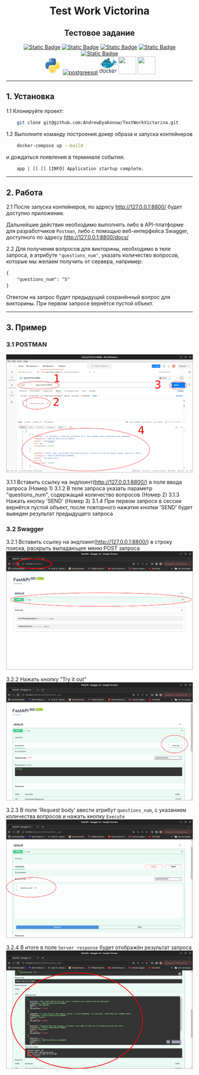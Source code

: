 
<h1 align="center">Test Work Victorina</h1>

<h2 align="center"> Тестовое задание </h2>

<div align="center">
    
<div>
    <a href="https://pypi.org/project/gunicorn/"><img alt="Static Badge" src="https://img.shields.io/badge/gunicorn-21.2.0-darkgreen?labelColor=gray"></a>
    <a href="https://pypi.org/project/psycopg/"><img alt="Static Badge" src="https://img.shields.io/badge/psycopg-3.1.12-darkblue?labelColor=lightgray"></a>
    <a href="https://pypi.org/project/pydantic/"><img alt="Static Badge" src="https://img.shields.io/badge/pydantic-2.4.2-darkred?labelColor=gray"></a>
    <a href="https://pypi.org/project/requests/"><img alt="Static Badge" src="https://img.shields.io/badge/requests-2.31.0-darkgreen?labelColor=purple"></a>
    <a href="https://pypi.org/project/uvicorn/"><img alt="Static Badge" src="https://img.shields.io/badge/uvicorn-0.23.2-darkgreen?labelColor=purple"></a>
</div>
<div>
    <a href="https://www.python.org/"><img width="48" height="48" src="https://raw.githubusercontent.com/devicons/devicon/master/icons/python/python-original.svg" alt="python"/></a>
    <a href="https://www.postgresql.org/"><img width="48" height="48" src="https://img.icons8.com/color/48/postgreesql.png" alt="postgreesql"/></a>
    <a href="https://www.docker.com/"><img width="48" height="48" src="https://raw.githubusercontent.com/devicons/devicon/master/icons/docker/docker-original-wordmark.svg" alt="docker"/></a>
    <a href="https://fastapi.tiangolo.com/"><img width="48" height="48" src="https://cdn.worldvectorlogo.com/logos/fastapi-1.svg" alt=""/></a>
    <a href="https://www.sqlalchemy.org/"><img width="48" height="48" src="https://upload.wikimedia.org/wikipedia/commons/d/d7/SQLAlchemy.svg" alt=""/></a>
</div>

</div>

___

<h2>1. Установка</h2>

1.1 Клонируйте проект:
    
```bash
    git clone git@github.com:AndrewDyakonow/TestWorkVictorina.git
```

1.2 Выполните команду построения докер образа и запуска контейнеров

```bash
    docker-compose up --build
```

и дождаться появления в терминале события:
```html
    app | [] [] [INFO] Application startup complete.
```
___

<h2>2. Работа</h2>

2.1 После запуска контейнеров, по адресу http://127.0.0.1:8800/ будет доступно приложение.

Дальнейшие действия необходимо выполнять либо в API-платформе для разработчиков ``Postman``,
либо с помощью веб-интерфейса Swagger, доступного по адресу http://127.0.0.1:8800/docs/

2.2 Для получения вопросов для викторины, необходимо в теле запроса, в атрибуте ``"questions_num"``, 
указать количество вопросов, которые мы желаем получить от сервера, например:

```html
{
    "questions_num": "5"
}
```
Ответом на запрос будет предыдущий сохранённый вопрос для викторины. При первом запросе вернётся пустой объект.

___

<h2>3. Пример </h2>

 <h3>3.1 POSTMAN </h3>

<img alt="Static Badge" src="images/postman.png">

3.1.1 Вставить ссылку на эндпоинт(http://127.0.0.1:8800/) в поле ввода запроса (Номер 1)
3.1.2 В теле запроса указать параметр "questions_num", содержащий количество вопросов (Номер 2)
3.1.3 Нажать кнопку 'SEND' (Номер 3)
3.1.4 При первом запросе в сессии вернётся пустой объект, после повторного нажатия кнопки 'SEND'
будет выведен результат предыдущего запроса

<h3>3.2 Swagger </h3>

3.2.1 Вставить ссылку на эндпоинт(http://127.0.0.1:8800/) в cтроку поиска, раскрыть выпадающее меню POST запроса
<img alt="Static Badge" src="images/swagger_one.png">

3.2.2 Нажать кнопку "Try it out"
<img alt="Static Badge" src="images/swagger_two.png">

3.2.3 В поле 'Request body' ввести атрибут ``questions_num``, с указанием количества вопросов и нажать кнопку ``Execute``
<img alt="Static Badge" src="images/swagger_three.png">

3.2.4 В итоге в поле ``Server response`` будет отображён результат запроса
<img alt="Static Badge" src="images/swagger_four.png">